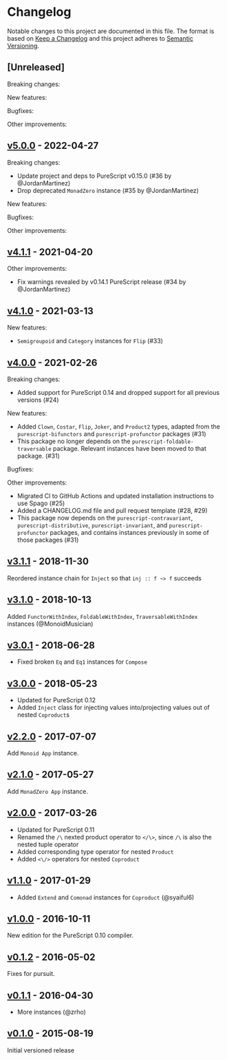 # Changelog

Notable changes to this project are documented in this file. The format is based on [Keep a Changelog](https://keepachangelog.com/en/1.0.0/) and this project adheres to [Semantic Versioning](https://semver.org/spec/v2.0.0.html).

## [Unreleased]

Breaking changes:

New features:

Bugfixes:

Other improvements:

## [v5.0.0](https://github.com/purescript/purescript-functors/releases/tag/v5.0.0) - 2022-04-27

Breaking changes:
- Update project and deps to PureScript v0.15.0 (#36 by @JordanMartinez)
- Drop deprecated `MonadZero` instance (#35 by @JordanMartinez)

New features:

Bugfixes:

Other improvements:

## [v4.1.1](https://github.com/purescript/purescript-functors/releases/tag/v4.1.1) - 2021-04-20

Other improvements:
- Fix warnings revealed by v0.14.1 PureScript release (#34 by @JordanMartinez)

## [v4.1.0](https://github.com/purescript/purescript-functors/releases/tag/v4.1.0) - 2021-03-13

New features:
- `Semigroupoid` and `Category` instances for `Flip` (#33)

## [v4.0.0](https://github.com/purescript/purescript-functors/releases/tag/v4.0.0) - 2021-02-26

Breaking changes:
- Added support for PureScript 0.14 and dropped support for all previous versions (#24)

New features:
- Added `Clown`, `Costar`, `Flip`, `Joker`, and `Product2` types, adapted from the `purescript-bifunctors` and `purescript-profunctor` packages (#31)
- This package no longer depends on the `purescript-foldable-traversable` package. Relevant instances have been moved to that package. (#31)

Bugfixes:

Other improvements:
- Migrated CI to GitHub Actions and updated installation instructions to use Spago (#25)
- Added a CHANGELOG.md file and pull request template (#28, #29)
- This package now depends on the `purescript-contravariant`, `purescript-distributive`, `purescript-invariant`, and `purescript-profunctor` packages, and contains instances previously in some of those packages (#31)

## [v3.1.1](https://github.com/purescript/purescript-functors/releases/tag/v3.1.1) - 2018-11-30

Reordered instance chain for `Inject` so that `inj :: f ~> f` succeeds

## [v3.1.0](https://github.com/purescript/purescript-functors/releases/tag/v3.1.0) - 2018-10-13

Added `FunctorWithIndex`, `FoldableWithIndex`, `TraversableWithIndex` instances (@MonoidMusician)

## [v3.0.1](https://github.com/purescript/purescript-functors/releases/tag/v3.0.1) - 2018-06-28

- Fixed broken `Eq` and `Eq1` instances for `Compose`

## [v3.0.0](https://github.com/purescript/purescript-functors/releases/tag/v3.0.0) - 2018-05-23

- Updated for PureScript 0.12
- Added `Inject` class for injecting values into/projecting values out of nested `Coproduct`s

## [v2.2.0](https://github.com/purescript/purescript-functors/releases/tag/v2.2.0) - 2017-07-07

Add `Monoid App` instance.

## [v2.1.0](https://github.com/purescript/purescript-functors/releases/tag/v2.1.0) - 2017-05-27

Add `MonadZero App` instance.

## [v2.0.0](https://github.com/purescript/purescript-functors/releases/tag/v2.0.0) - 2017-03-26

- Updated for PureScript 0.11
- Renamed the `/\` nexted product operator to `</\>`, since `/\` is also the nested tuple operator
- Added corresponding type operator for nested `Product`
- Added `<\/>` operators for nested `Coproduct`

## [v1.1.0](https://github.com/purescript/purescript-functors/releases/tag/v1.1.0) - 2017-01-29

- Added `Extend` and `Comonad` instances for `Coproduct` (@syaiful6)

## [v1.0.0](https://github.com/purescript/purescript-functors/releases/tag/v1.0.0) - 2016-10-11

New edition for the PureScript 0.10 compiler.

## [v0.1.2](https://github.com/purescript/purescript-functors/releases/tag/v0.1.2) - 2016-05-02

Fixes for pursuit.

## [v0.1.1](https://github.com/purescript/purescript-functors/releases/tag/v0.1.1) - 2016-04-30

- More instances (@zrho)

## [v0.1.0](https://github.com/purescript/purescript-functors/releases/tag/v0.1.0) - 2015-08-19

Initial versioned release

